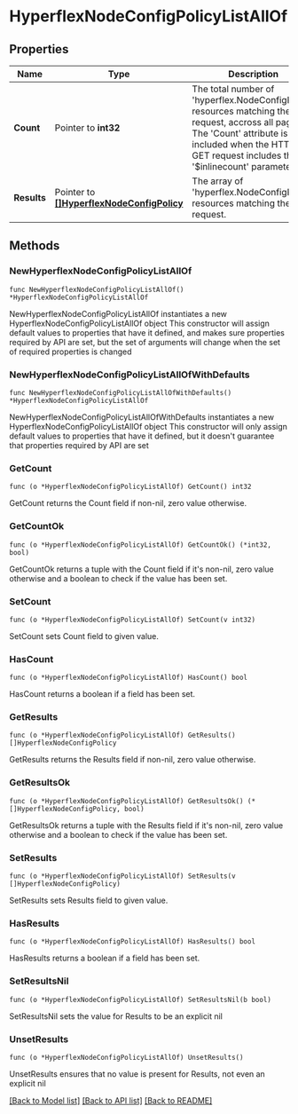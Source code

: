 # HyperflexNodeConfigPolicyListAllOf

## Properties

Name | Type | Description | Notes
------------ | ------------- | ------------- | -------------
**Count** | Pointer to **int32** | The total number of &#39;hyperflex.NodeConfigPolicy&#39; resources matching the request, accross all pages. The &#39;Count&#39; attribute is included when the HTTP GET request includes the &#39;$inlinecount&#39; parameter. | [optional] 
**Results** | Pointer to [**[]HyperflexNodeConfigPolicy**](hyperflex.NodeConfigPolicy.md) | The array of &#39;hyperflex.NodeConfigPolicy&#39; resources matching the request. | [optional] 

## Methods

### NewHyperflexNodeConfigPolicyListAllOf

`func NewHyperflexNodeConfigPolicyListAllOf() *HyperflexNodeConfigPolicyListAllOf`

NewHyperflexNodeConfigPolicyListAllOf instantiates a new HyperflexNodeConfigPolicyListAllOf object
This constructor will assign default values to properties that have it defined,
and makes sure properties required by API are set, but the set of arguments
will change when the set of required properties is changed

### NewHyperflexNodeConfigPolicyListAllOfWithDefaults

`func NewHyperflexNodeConfigPolicyListAllOfWithDefaults() *HyperflexNodeConfigPolicyListAllOf`

NewHyperflexNodeConfigPolicyListAllOfWithDefaults instantiates a new HyperflexNodeConfigPolicyListAllOf object
This constructor will only assign default values to properties that have it defined,
but it doesn't guarantee that properties required by API are set

### GetCount

`func (o *HyperflexNodeConfigPolicyListAllOf) GetCount() int32`

GetCount returns the Count field if non-nil, zero value otherwise.

### GetCountOk

`func (o *HyperflexNodeConfigPolicyListAllOf) GetCountOk() (*int32, bool)`

GetCountOk returns a tuple with the Count field if it's non-nil, zero value otherwise
and a boolean to check if the value has been set.

### SetCount

`func (o *HyperflexNodeConfigPolicyListAllOf) SetCount(v int32)`

SetCount sets Count field to given value.

### HasCount

`func (o *HyperflexNodeConfigPolicyListAllOf) HasCount() bool`

HasCount returns a boolean if a field has been set.

### GetResults

`func (o *HyperflexNodeConfigPolicyListAllOf) GetResults() []HyperflexNodeConfigPolicy`

GetResults returns the Results field if non-nil, zero value otherwise.

### GetResultsOk

`func (o *HyperflexNodeConfigPolicyListAllOf) GetResultsOk() (*[]HyperflexNodeConfigPolicy, bool)`

GetResultsOk returns a tuple with the Results field if it's non-nil, zero value otherwise
and a boolean to check if the value has been set.

### SetResults

`func (o *HyperflexNodeConfigPolicyListAllOf) SetResults(v []HyperflexNodeConfigPolicy)`

SetResults sets Results field to given value.

### HasResults

`func (o *HyperflexNodeConfigPolicyListAllOf) HasResults() bool`

HasResults returns a boolean if a field has been set.

### SetResultsNil

`func (o *HyperflexNodeConfigPolicyListAllOf) SetResultsNil(b bool)`

 SetResultsNil sets the value for Results to be an explicit nil

### UnsetResults
`func (o *HyperflexNodeConfigPolicyListAllOf) UnsetResults()`

UnsetResults ensures that no value is present for Results, not even an explicit nil

[[Back to Model list]](../README.md#documentation-for-models) [[Back to API list]](../README.md#documentation-for-api-endpoints) [[Back to README]](../README.md)


